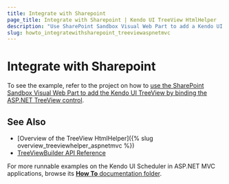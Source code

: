 ```yaml
---
title: Integrate with Sharepoint
page_title: Integrate with Sharepoint | Kendo UI TreeView HtmlHelper
description: "Use SharePoint Sandbox Visual Web Part to add a Kendo UI TreeView in ASP.NET MVC applications."
slug: howto_integratewithsharepoint_treeviewaspnetmvc
---
```


# Integrate with Sharepoint

To see the example, refer to the project on how to [use the SharePoint Sandbox Visual Web Part to add the Kendo UI TreeView by binding the ASP.NET TreeView control](http://www.telerik.com/support/code-library/complete-sharepoint-sandbox-solution).

## See Also

* [Overview of the TreeView HtmlHelper]({% slug overview_treeviewhelper_aspnetmvc %})
* [TreeViewBuilder API Reference](../../../kendo-ui/api/Kendo.Mvc.UI.Fluent/TreeViewBuilder)

For more runnable examples on the Kendo UI Scheduler in ASP.NET MVC applications, browse its [**How To** documentation folder](/helpers/treeview/how-to/).
